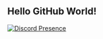 ## Hello GitHub World!

[![Discord Presence](https://lanyard.cnrad.dev/api/176450119917371392)](https://discord.com/users/176450119917371392)
